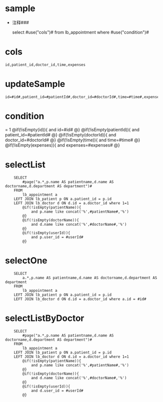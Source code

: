 sample
===
* 注释###

    select #use("cols")# from lb_appointment  where  #use("condition")#

cols
===
	id,patient_id,doctor_id,time,expenses

updateSample
===

	id=#id#,patient_id=#patientId#,doctor_id=#doctorId#,time=#time#,expenses=#expenses#

condition
===
= 1
    @if(!isEmpty(id)){
     and id=#id#
    @}
    @if(!isEmpty(patientId)){
     and patient_id=#patientId#
    @}
    @if(!isEmpty(doctorId)){
     and doctor_id=#doctorId#
    @}
    @if(!isEmpty(time)){
     and time=#time#
    @}
    @if(!isEmpty(expenses)){
     and expenses=#expenses#
    @}


selectList
===     
        SELECT
        	#page("a.*,p.name AS patientname,d.name AS doctorname,d.department AS department")#
        FROM
        	lb_appointment a
        LEFT JOIN lb_patient p ON a.patient_id = p.id
        LEFT JOIN lb_doctor d ON d.id = a.doctor_id where 1=1
            @if(!isEmpty(patientName)){
                and p.name like concat('%',#patientName#,'%')
            @}
            @if(!isEmpty(doctorName)){
                and d.name like concat('%',#doctorName#,'%')
            @}
            @if(!isEmpty(userId)){
                and p.user_id = #userId#
            @}
            
selectOne
===     
        SELECT
        	a.*,p.name AS patientname,d.name AS doctorname,d.department AS department
        FROM
        	lb_appointment a
        LEFT JOIN lb_patient p ON a.patient_id = p.id
        LEFT JOIN lb_doctor d ON d.id = a.doctor_id where a.id = #id#
        
selectListByDoctor
===     
        SELECT
        	#page("a.*,p.name AS patientname,d.name AS doctorname,d.department AS department")#
        FROM
        	lb_appointment a
        LEFT JOIN lb_patient p ON a.patient_id = p.id
        LEFT JOIN lb_doctor d ON d.id = a.doctor_id where 1=1
            @if(!isEmpty(patientName)){
                and p.name like concat('%',#patientName#,'%')
            @}
            @if(!isEmpty(doctorName)){
                and d.name like concat('%',#doctorName#,'%')
            @}
            @if(!isEmpty(userId)){
                and d.user_id = #userId#
            @}